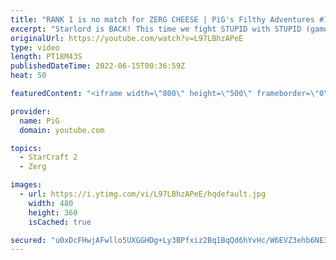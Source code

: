```yaml
---
title: "RANK 1 is no match for ZERG CHEESE | PiG's Filthy Adventures #14 - StarCraft 2"
excerpt: "Starlord is BACK! This time we fight STUPID with STUPID (game 1 vs Stephen) then go on to troll RANK 1 on ladder with pure lings (game 2 vs Trigger) 0:00 Fighting stupid with stupid 11:54 Stealing Rank 1 MMR -- The Book of Filth: https://www.pigstarcraft.com/learn/book-of-filth/ The Book of Filth 2.0:"
originalUrl: https://youtube.com/watch?v=L97LBhzAPeE
type: video
length: PT18M43S
publishedDateTime: 2022-06-15T00:36:59Z
heat: 50

featuredContent: "<iframe width=\"800\" height=\"500\" frameborder=\"0\" src=\"https://www.youtube.com/embed/L97LBhzAPeE\" allow=\"accelerometer; autoplay; encrypted-media; gyroscope; picture-in-picture\" allowfullscreen></iframe>"

provider:
  name: PiG
  domain: youtube.com

topics:
  - StarCraft 2
  - Zerg

images:
  - url: https://i.ytimg.com/vi/L97LBhzAPeE/hqdefault.jpg
    width: 480
    height: 360
    isCached: true

secured: "u0xDcFHwjAFwllo5UXGGHDg+Ly3BPfxiz2Bq1BqQd6hYvHc/W6EVZ3ehb6NE3wUQG9mNeZfjj69FcZf1Bb+aCFIr9PNdeYHJEia5i7rr2ncWbPSLNI968fBhz2vjpmBTSX8O3DlcXF8jgK7+gRZxc45zw99x9s339kykbz6X13zW4S3DALVevXonAJZxbX+7ukAzhaptcXe6kS423EcNoa9KKKQl9jz/crTXzwVyUIVir6HHazi4Ybwn66tNXXhCYGRVQVFsUoswrIa2J4X9R49/pKIVQelTkqa9ySqL+z9EuX1VQ+sNXxGyI5XhYbTGpPwezZ1UrPLpdXUt33jlXTcI3Atv5CGLwZaDu55/dzgO2SCeMyevovXnZZBIiREKVh0ulNQWDh0MmqcWsUNu10xlBZYYrh6hWXCiJQLTZn8=;BQcIMMIwHLb44LyHNh+30g=="
---
```


